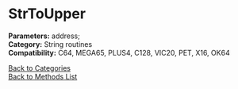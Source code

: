 # StrToUpper

**Parameters:** address;  
**Category:** String routines  
**Compatibility:** C64, MEGA65, PLUS4, C128, VIC20, PET, X16, OK64  


[Back to Categories](../categories/string_routines.md)  
[Back to Methods List](../../SUMMARY.md)
